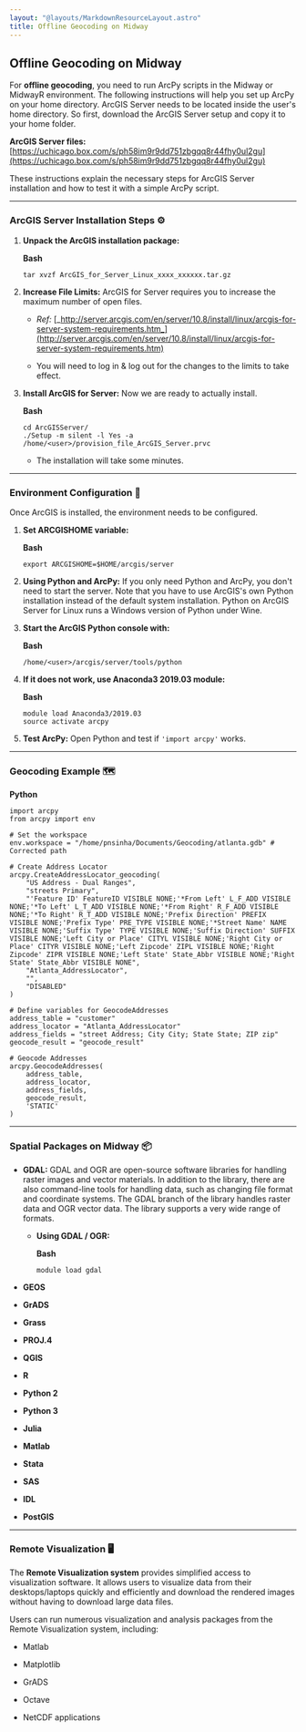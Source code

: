 ```yaml
---
layout: "@layouts/MarkdownResourceLayout.astro"
title: Offline Geocoding on Midway
---
```

## **Offline Geocoding on Midway**

For **offline geocoding**, you need to run ArcPy scripts in the Midway or MidwayR environment. The following instructions will help you set up ArcPy on your home directory. ArcGIS Server needs to be located inside the user's home directory. So first, download the ArcGIS Server setup and copy it to your home folder.

**ArcGIS Server files:** [https://uchicago.box.com/s/ph58im9r9dd751zbgqq8r44fhy0ul2gu](https://uchicago.box.com/s/ph58im9r9dd751zbgqq8r44fhy0ul2gu)

These instructions explain the necessary steps for ArcGIS Server installation and how to test it with a simple ArcPy script.

* * *

### **ArcGIS Server Installation Steps ⚙️**

1.  **Unpack the ArcGIS installation package:**
    
    **Bash**
    
    ```
    tar xvzf ArcGIS_for_Server_Linux_xxxx_xxxxxx.tar.gz
    ```
    
2.  **Increase File Limits:** ArcGIS for Server requires you to increase the maximum number of open files.
    
    *   _Ref:_ [_http://server.arcgis.com/en/server/10.8/install/linux/arcgis-for-server-system-requirements.htm_](http://server.arcgis.com/en/server/10.8/install/linux/arcgis-for-server-system-requirements.htm)
        
    *   You will need to log in & log out for the changes to the limits to take effect.
        
3.  **Install ArcGIS for Server:** Now we are ready to actually install.
    
    **Bash**
    
    ```
    cd ArcGISServer/
    ./Setup -m silent -l Yes -a /home/<user>/provision_file_ArcGIS_Server.prvc
    ```
    
    *   The installation will take some minutes.
        

* * *

### **Environment Configuration 📝**

Once ArcGIS is installed, the environment needs to be configured.

1.  **Set ARCGISHOME variable:**
    
    **Bash**
    
    ```
    export ARCGISHOME=$HOME/arcgis/server
    ```
    
2.  **Using Python and ArcPy:** If you only need Python and ArcPy, you don't need to start the server. Note that you have to use ArcGIS's own Python installation instead of the default system installation. Python on ArcGIS Server for Linux runs a Windows version of Python under Wine.
    
3.  **Start the ArcGIS Python console with:**
    
    **Bash**
    
    ```
    /home/<user>/arcgis/server/tools/python
    ```
    
4.  **If it does not work, use Anaconda3 2019.03 module:**
    
    **Bash**
    
    ```
    module load Anaconda3/2019.03
    source activate arcpy
    ```
    
5.  **Test ArcPy:** Open Python and test if `'import arcpy'` works.
    

* * *

### **Geocoding Example 🗺️**

**Python**

```
import arcpy
from arcpy import env

# Set the workspace
env.workspace = "/home/pnsinha/Documents/Geocoding/atlanta.gdb" # Corrected path

# Create Address Locator
arcpy.CreateAddressLocator_geocoding(
    "US Address - Dual Ranges", 
    "streets Primary", 
    "'Feature ID' FeatureID VISIBLE NONE;'*From Left' L_F_ADD VISIBLE NONE;'*To Left' L_T_ADD VISIBLE NONE;'*From Right' R_F_ADD VISIBLE NONE;'*To Right' R_T_ADD VISIBLE NONE;'Prefix Direction' PREFIX VISIBLE NONE;'Prefix Type' PRE_TYPE VISIBLE NONE;'*Street Name' NAME VISIBLE NONE;'Suffix Type' TYPE VISIBLE NONE;'Suffix Direction' SUFFIX VISIBLE NONE;'Left City or Place' CITYL VISIBLE NONE;'Right City or Place' CITYR VISIBLE NONE;'Left Zipcode' ZIPL VISIBLE NONE;'Right Zipcode' ZIPR VISIBLE NONE;'Left State' State_Abbr VISIBLE NONE;'Right State' State_Abbr VISIBLE NONE", 
    "Atlanta_AddressLocator", 
    "", 
    "DISABLED"
)

# Define variables for GeocodeAddresses
address_table = "customer"
address_locator = "Atlanta_AddressLocator"
address_fields = "street Address; City City; State State; ZIP zip"
geocode_result = "geocode_result"

# Geocode Addresses
arcpy.GeocodeAddresses(
    address_table, 
    address_locator, 
    address_fields, 
    geocode_result, 
    'STATIC'
)
```

* * *

### **Spatial Packages on Midway 📦**

*   **GDAL:** GDAL and OGR are open-source software libraries for handling raster images and vector materials. In addition to the library, there are also command-line tools for handling data, such as changing file format and coordinate systems. The GDAL branch of the library handles raster data and OGR vector data. The library supports a very wide range of formats.
    
    *   **Using GDAL / OGR:**
        
        **Bash**
        
        ```
        module load gdal
        ```
        
*   **GEOS**
    
*   **GrADS**
    
*   **Grass**
    
*   **PROJ.4**
    
*   **QGIS**
    
*   **R**
    
*   **Python 2**
    
*   **Python 3**
    
*   **Julia**
    
*   **Matlab**
    
*   **Stata**
    
*   **SAS**
    
*   **IDL**
    
*   **PostGIS**
    

* * *

### **Remote Visualization 🖥️**

The **Remote Visualization system** provides simplified access to visualization software. It allows users to visualize data from their desktops/laptops quickly and efficiently and download the rendered images without having to download large data files.

Users can run numerous visualization and analysis packages from the Remote Visualization system, including:

*   Matlab
    
*   Matplotlib
    
*   GrADS
    
*   Octave
    
*   NetCDF applications